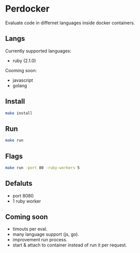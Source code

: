 Perdocker
====

Evaluate code in differnet languages inside docker containers.

## Langs

Currently supported languages:

- ruby (2.1.0)

Cooming soon: 

- javascript
- golang

## Install

```bash
make install
```

## Run

```bash
make run
```

## Flags

```bash
make run -port 80 -ruby-workers 5
```

## Defaluts

- port 8080
- 1 ruby worker

## Coming soon

- timouts per eval.
- many language support (js, go).
- improvement run process.
- start & attach to container instead of run it per request.

